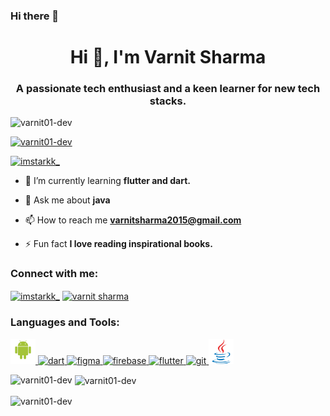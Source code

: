 ### Hi there 👋

<!--
**Varnit01-dev/Varnit01-dev** is a ✨ _special_ ✨ repository because its `README.md` (this file) appears on your GitHub profile.

Here are some ideas to get you started:

- 🔭 I’m currently working on ...
- 🌱 I’m currently learning ...
- 👯 I’m looking to collaborate on ...
- 🤔 I’m looking for help with ...
- 💬 Ask me about ...
- 📫 How to reach me: ...
- 😄 Pronouns: ...
- ⚡ Fun fact: ...
--><h1 align="center">Hi 👋, I'm Varnit Sharma</h1>
<h3 align="center">A passionate tech enthusiast and a keen learner for new tech stacks.</h3>

<p align="left"> <img src="https://encrypted-tbn0.gstatic.com/images?q=tbn:ANd9GcRmnaYTacPAJeSqYRQiaKOuPwnZee1hoLy2Ng&usqp=CAU" alt="varnit01-dev" /> </p>

<p align="left"> <a href="https://github.com/ryo-ma/github-profile-trophy"><img src="https://github-profile-trophy.vercel.app/?username=varnit01-dev" alt="varnit01-dev" /></a> </p>

<p align="left"> <a href="https://twitter.com/imstarkk_" target="blank"><img src="https://img.shields.io/twitter/follow/imstarkk_?logo=twitter&style=for-the-badge" alt="imstarkk_" /></a> </p>

- 🌱 I’m currently learning **flutter and dart.**

- 💬 Ask me about **java**

- 📫 How to reach me **varnitsharma2015@gmail.com**

- ⚡ Fun fact **I love reading inspirational books.**

<h3 align="left">Connect with me:</h3>
<p align="left">
<a href="https://twitter.com/imstarkk_" target="blank"><img align="center" src="https://raw.githubusercontent.com/rahuldkjain/github-profile-readme-generator/master/src/images/icons/Social/twitter.svg" alt="imstarkk_" height="30" width="40" /></a>
<a href="https://linkedin.com/in/varnit sharma" target="blank"><img align="center" src="https://raw.githubusercontent.com/rahuldkjain/github-profile-readme-generator/master/src/images/icons/Social/linked-in-alt.svg" alt="varnit sharma" height="30" width="40" /></a>
</p>

<h3 align="left">Languages and Tools:</h3>
<p align="left"> <a href="https://developer.android.com" target="_blank" rel="noreferrer"> <img src="https://raw.githubusercontent.com/devicons/devicon/master/icons/android/android-original-wordmark.svg" alt="android" width="40" height="40"/> </a> <a href="https://dart.dev" target="_blank" rel="noreferrer"> <img src="https://www.vectorlogo.zone/logos/dartlang/dartlang-icon.svg" alt="dart" width="40" height="40"/> </a> <a href="https://www.figma.com/" target="_blank" rel="noreferrer"> <img src="https://www.vectorlogo.zone/logos/figma/figma-icon.svg" alt="figma" width="40" height="40"/> </a> <a href="https://firebase.google.com/" target="_blank" rel="noreferrer"> <img src="https://www.vectorlogo.zone/logos/firebase/firebase-icon.svg" alt="firebase" width="40" height="40"/> </a> <a href="https://flutter.dev" target="_blank" rel="noreferrer"> <img src="https://www.vectorlogo.zone/logos/flutterio/flutterio-icon.svg" alt="flutter" width="40" height="40"/> </a> <a href="https://git-scm.com/" target="_blank" rel="noreferrer"> <img src="https://www.vectorlogo.zone/logos/git-scm/git-scm-icon.svg" alt="git" width="40" height="40"/> </a> <a href="https://www.java.com" target="_blank" rel="noreferrer"> <img src="https://raw.githubusercontent.com/devicons/devicon/master/icons/java/java-original.svg" alt="java" width="40" height="40"/> </a> </p>

<p><img align="left" src="https://github-readme-stats.vercel.app/api/top-langs?username=varnit01-dev&show_icons=true&locale=en&layout=compact" alt="varnit01-dev" /></p>

<p>&nbsp;<img align="center" src="https://github-readme-stats.vercel.app/api?username=varnit01-dev&show_icons=true&locale=en" alt="varnit01-dev" /></p>

<p><img align="center" src="https://github-readme-streak-stats.herokuapp.com/?user=varnit01-dev&" alt="varnit01-dev" /></p>
